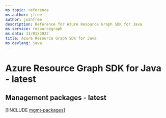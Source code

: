 ```yaml
---
ms.topic: reference
ms.author: jfree
author: joshfree
description: Reference for Azure Resource Graph SDK for Java
ms.service: resourcegraph
ms.data: 11/01/2022
title: Azure Resource Graph SDK for Java
ms.devlang: java
---
```

# Azure Resource Graph SDK for Java - latest

## Management packages - latest
[!INCLUDE [mgmt-packages](resource-graph-mgmt-index.md)]